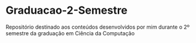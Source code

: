# Graduacao-2-Semestre
Repositório destinado aos conteúdos desenvolvidos por mim durante o 2º semestre da graduação em Ciência da Computação
